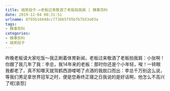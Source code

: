 ```yaml
---
title: 搞笑段子->老板过来敬酒了老板拍我肩 | 糗事百科
date: 2019-12-04 00:31:51
urlname: 0795b16448cc773865f95bfb7b53e03a
tags: 
- 糗事百科
categories:
- 糗事百科
- 搞笑段子
---
```

昨晚老板请大家吃饭～我正刷着体育新闻，老板过来敬酒了老板拍我肩：小张啊！你跟了我几年了我：李总，我14年来的老板：那时你还是个小年轻，唉！一转眼我都老了，真不知哪天就驾鹤西游喽喝了点酒的我脱口而出：李总千万别这么说，等我们男足拿世界冠军之时，便是您寿终正寝之日我说的是好话啊，他怎么不高兴了呢[哀怨]


